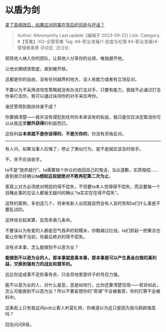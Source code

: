 # 以盾为剑
[拿了高绩效后，如果应对同事在背后的忌妒与坏话？](https://www.zhihu.com/question/623197705/answer/3221329941)

> Author: #Anonymity
> Last update: [编辑于 2023-09-22]
> Link:
> Category: #【答集】/02-企管答集
> Tag: #4-职业发展/1-态度与伦理 #4-职业发展/4-管理者素质
> 评论区:
> 泛讨论:

把其他人纳入你的团队，让其他人分享你的业绩，唯独避开他。

让他长期绩效垫底，直到被开除。

这都是你的自由，没有任何越界的地方，没人有能力或者有立场反对。

不要以为不采用进攻性策略就没有办法打击对手，只要有能力，我就不必通过打击你来打击你，我可以通过扶持你的对手来压垮你。

谁还管得到我扶持谁不成？

你要搞清楚——我并没有侵犯到任何你本来该有的权益，我只是仅仅决定取消你可以从我这里**额外获得**的利益而已。

这些利益**本来就不是你该得的、不是欠你的**，你没有资格反对。

--------------------

有人问，如果当事人后悔了，停止了类似行为，是不是就应该及时收手。

不，并不应该收手。

ta不是“放弃就行”，ta需要挨个听众的收回自己的鬼话，当众道歉，实质赔偿……直到我已经确认**ta想起这段就绝对不敢再犯第二次为止**。

客观上对方必须绝对明显的得不偿失，不但要ta本人觉得得不偿失，而且要每一个目睹此事的见证人都毫无疑问的确认“ta实实在在得不偿失”。

这样的案例，多创造几个，将来有新人出现就自然会有人及时告知ta们什么事是不要乱试的。

这样综合起来算，反而多救几条命。

不要误以为有爱的人都是忍气吞声的软糯米，你敢越过红线，ta们抓起一把果冻也能让你悔不当初，你最后绝对的得不偿失。

没有点本事，怎么能做到不以恶为业？

**能做到不以恶为业的人，那本事就是真本事，那本事是可以产生真金白银的真利益，交换到强有力的战友和盟军的。**

远比你这成事不足败事有余、只会背地里耍绊子的号召力强。

能不以恶为业的人，对什么是恶，恶是如何行，比你还要清楚百倍——若非如此，怎么可能做到不以恶为业？所以不要妄想你的“奇谋”不会被看穿，你的打算不会被料中。

这条街上只有我这间pub让客人听莫扎特，你难道以为这只是因为我乌鸦颜值高吗？

回去问问B哥。
